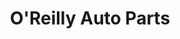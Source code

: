 ---
title: "O'Reilly Auto Parts"
url: /west-valley-city/oreilly-auto-parts-3500-south/
shop: car parts
---